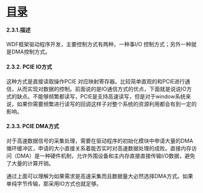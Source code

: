 # [目录](READE.md)

#### 2.3.1.描述 

WDF框架驱动程序开发，主要控制方式有两种，一种事I/O 控制方式；另外一种就是DMA控制方式。

#### 2.3.2. PCIE IO方式 

这种方式是直接读取操作PCIE 对应映射寄存器。比较简单直观的和PCIE进行通信，从而实现对数据的控制。前面说的是IO通信方式的优点，下面就是说说IO方式的缺点。不能够频繁都读写，PCIE是支持高速读写，但是对于window系统来说，如果你需要频繁进行读写的回调这样子对整个系统的资源利用都会有到一定的影响。

#### 2.3.3. PCIE DMA方式 

对于高速数据信号的采集处理，需要在驱动程序的初始化模块中申请大量的DMA循环缓冲区，申请的大小直接关系着能否实时对高速数据处理的成败。直接内存访问（DMA）是一种硬件机制，允许外围设备和主内存直接直接传输I/O数据，避免了大量的计算开销。

通过上面可以理解为如果需求是高速采集而且数据量大必然选择DMA方式。如果单纯字节传输，那采用IO方式也就足够。 

